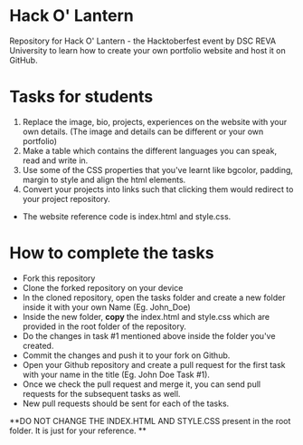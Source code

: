 # Hack O' Lantern
Repository for Hack O' Lantern - the Hacktoberfest event by DSC REVA University to learn how to create your own portfolio website and host it on GitHub. 



# Tasks for students

1. Replace the image, bio, projects, experiences on the website with your own details. (The image and details can be different or your own portfolio)
2. Make a table which contains the different languages you can speak, read and write in. 
3. Use some of the CSS properties that you've learnt like bgcolor, padding, margin to style and align the html elements.
4. Convert your projects into links such that clicking them would redirect to your project repository.


* The website reference code is index.html and style.css. 

# How to complete the tasks

* Fork this repository
* Clone the forked repository on your device
* In the cloned repository, open the tasks folder and create a new folder inside it with your own Name (Eg. John_Doe)
* Inside the new folder, **copy** the index.html and style.css which are provided in the root folder of the repository.
* Do the changes in task #1 mentioned above inside the folder you've created. 
* Commit the changes and push it to your fork on Github. 
* Open your Github repository and create a pull request for the first task with your name in the title (Eg. John Doe Task #1).
* Once we check the pull request and merge it, you can send pull requests for the subsequent tasks as well. 
* New pull requests should be sent for each of the tasks. 

**DO NOT CHANGE THE INDEX.HTML AND STYLE.CSS present in the root folder. It is just for your reference. ** 
